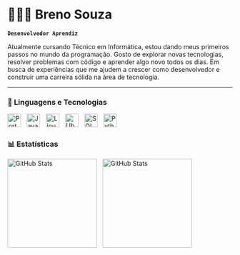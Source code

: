 # 👨🏻‍💻 Breno Souza

**`Desenvolvedor Aprendiz`**

Atualmente cursando Técnico em Informática, estou dando meus primeiros passos no mundo da programação. Gosto de explorar novas tecnologias, resolver problemas com código e aprender algo novo todos os dias. Em busca de experiências que me ajudem a crescer como desenvolvedor e construir uma carreira sólida na área de tecnologia.


</p>

---

### 🤖 Linguagens e Tecnologias

<img 
    align="left" 
    alt="Portugol"
    title="Portugol" 
    width="30px" 
    style="padding-right: 10px;" 
    src="https://univali-lite.github.io/Portugol-Studio/assets/img/logo.png" 
/>
<img 
    align="left" 
    alt="Java" 
    title="Java"
    width="30px" 
    style="padding-right: 10px;" 
    src="https://cdn-icons-png.flaticon.com/512/226/226777.png" 
/>
<img 
    align="left" 
    alt="Linux" 
    title="Linux"
    width="30px" 
    style="padding-right: 10px;" 
    src="https://upload.wikimedia.org/wikipedia/commons/thumb/f/f1/Icons8_flat_linux.svg/2048px-Icons8_flat_linux.svg.png" 
/>
<img 
    align="left" 
    alt="Ubuntu"
    title="Ubuntu" 
    width="30px" 
    style="padding-right: 10px;" 
    src="https://upload.wikimedia.org/wikipedia/commons/thumb/9/9e/UbuntuCoF.svg/1024px-UbuntuCoF.svg.png" 
/>
<img
    align="left"
    alt="SQL"
    title="SQL"
    width="30px"
    style="padding-right: 10px;"
    src="https://cdn-icons-png.flaticon.com/512/9544/9544010.png"
/>
<img
    align="left"
    alt="Python"
    title="Python"
    width="30px"
    style="padding-right: 10px;"
    src="https://upload.wikimedia.org/wikipedia/commons/thumb/c/c3/Python-logo-notext.svg/1200px-Python-logo-notext.svg.png"
/>

<br/>
<br/>

### 📊 Estatísticas

<p>
  <img 
    align="left" 
    alt="GitHub Stats" 
    height="200" 
    style="padding-right: 10px;" 
    src="https://github-readme-stats.vercel.app/api?username=Brenosz01&show_icons=true&theme=tokyonight&include_all_commits=true&locale=pt-br" 
  />

<img 
      align="left" 
      alt="GitHub Stats" 
      height="200" 
      src="https://github-readme-stats.vercel.app/api/top-langs/?username=Brenosz01&theme=tokyonight&layout=compact&custom_title=Tecnologias&langs_count=9" 
  />

</p>
